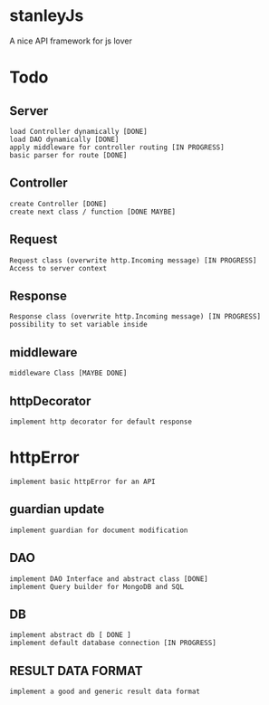 # stanleyJs

A nice API framework for js lover

# Todo

## Server

    load Controller dynamically [DONE]
    load DAO dynamically [DONE]
    apply middleware for controller routing [IN PROGRESS]
    basic parser for route [DONE]

## Controller

    create Controller [DONE]
    create next class / function [DONE MAYBE]

## Request

    Request class (overwrite http.Incoming message) [IN PROGRESS]
    Access to server context

## Response

    Response class (overwrite http.Incoming message) [IN PROGRESS]
    possibility to set variable inside

## middleware

    middleware Class [MAYBE DONE]

## httpDecorator

    implement http decorator for default response

# httpError

    implement basic httpError for an API

## guardian update

    implement guardian for document modification

## DAO

    implement DAO Interface and abstract class [DONE]
    implement Query builder for MongoDB and SQL

## DB

    implement abstract db [ DONE ]
    implement default database connection [IN PROGRESS]

## RESULT DATA FORMAT

    implement a good and generic result data format
